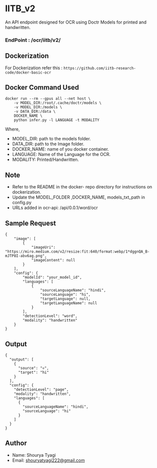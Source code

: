 # IITB_v2
An API endpoint designed for OCR using Doctr Models for printed and handwritten. 
### EndPoint : /ocr/iitb/v2/
## Dockerization
For Dockerization refer this : `https://github.com/iitb-research-code/docker-basic-ocr`
## Docker Command Used
```
docker run --rm --gpus all --net host \
    -v MODEL_DIR:/root/.cache/doctr/models \
	-v MODEL_DIR:/models \
	-v DATA_DIR:/data \
	DOCKER_NAME \
	python infer.py -l LANGUAGE -t MODALITY
```
Where,
- MODEL_DIR: path to the models folder.
- DATA_DIR: path to the Image folder.
- DOCKER_NAME: name of you docker container.
- LANGUAGE: Name of the Language for the OCR.
- MODALITY: Printed/Handwritten.


## Note
- Refer to the README in the docker- repo directory for instructions on dockerization.
- Update the MODEL_FOLDER ,DOCKER_NAME, models_txt_path in config.py
- URLs added in ocr-api: /api/0.0.1/word/ocr

## Sample Request
```
{
    "image": [
        {
            "imageUri": "https://miro.medium.com/v2/resize:fit:640/format:webp/1*dggnQA_B-mJTP8I-abv6ag.png",
            "imageContent": null
        }
    ],
    "config": {
        "modelId": "your_model_id",
        "languages": [
            {
                "sourceLanguageName": "hindi",
                "sourceLanguage": "hi",
                "targetLanguage": null,
                "targetLanguageName": null
            }
        ],
        "detectionLevel": "word",
        "modality": "handwritten"
    }
}
```
## Output 
```
{
  "output": [
    {
      "source": "०",
      "target": "hi"
    }
  ],
  "config": {
    "detectionLevel": "page",
    "modality": "handwritten",
    "languages": [
      {
        "sourceLanguageName": "hindi",
        "sourceLanguage": "hi"
      }
    ]
  }
}
```

## Author
- Name: Shourya Tyagi
- Email: shouryatyagi222@gmail.com